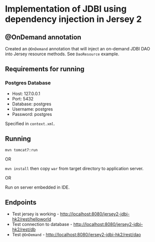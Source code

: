 # Implementation of JDBI using dependency injection in Jersey 2

## @OnDemand annotation

Created an `@OnDemand` annotation that will inject an on-demand JDBI DAO into Jersey resource methods. See `DaoResource` example.

## Requirements for running

### Postgres Database

- Host: 127.0.0.1
- Port: 5432
- Database: postgres
- Username: postgres
- Password: postgres

Specified in `context.xml`.

## Running

`mvn tomcat7:run`

OR

`mvn install` then copy `war` from target directory to application server.

OR

Run on server embedded in IDE.

## Endpoints

 - Test jersey is working - <http://localhost:8080/jersey2-jdbi-hk2/rest/helloworld>
 - Test connection to database - <http://localhost:8080/jersey2-jdbi-hk2/rest/db>
 - Test `@OnDemand` - <http://localhost:8080/jersey2-jdbi-hk2/rest/dao>
